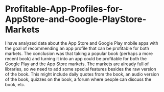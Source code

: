# Profitable-App-Profiles-for-AppStore-and-Google-PlayStore-Markets

I have analyzed data about the App Store and Google Play mobile apps with the goal of recommending an app profile that can be profitable for both markets.
The conclusion was that taking a popular book (perhaps a more recent book) and turning it into an app could be profitable for both the Google Play and the App Store markets. The markets are already full of libraries, so we need to add some special features besides the raw version of the book. This might include daily quotes from the book, an audio version of the book, quizzes on the book, a forum where people can discuss the book, etc.
